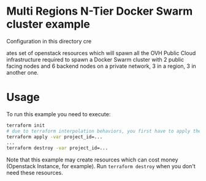 Multi Regions N-Tier Docker Swarm cluster example
==========

Configuration in this directory cre

ates set of openstack resources which will spawn all the OVH Public Cloud infrastructure required to spawn a Docker Swarm cluster with 2 public facing nodes and 6 backend nodes on a private network, 3 in a region, 3 in another one.

Usage
=====

To run this example you need to execute:

```bash
terraform init
# due to terraform interpolation behaviors, you first have to apply the network module.
terraform apply -var project_id=...
...
terraform destroy -var project_id=...
```

Note that this example may create resources which can cost money (Openstack Instance, for example). Run `terraform destroy` when you don't need these resources.
